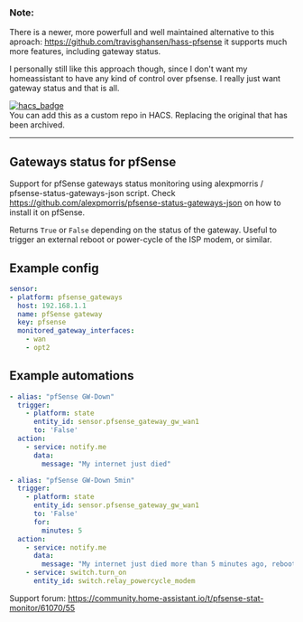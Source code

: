 ### Note:
There is a newer, more powerfull and well maintained alternative to this aproach:
https://github.com/travisghansen/hass-pfsense it supports much more features, including gateway status.

I personally still like this approach though, since I don't want my homeassistant to have any kind of control over pfsense. I really just want gateway status and that is all.

[![hacs_badge](https://img.shields.io/badge/HACS-Custom-41BDF5.svg)](https://github.com/hacs/integration)  
You can add this as a custom repo in HACS. Replacing the original that has been archived.
___
## Gateways status for pfSense

Support for pfSense gateways status monitoring using alexpmorris / pfsense-status-gateways-json script. Check https://github.com/alexpmorris/pfsense-status-gateways-json on how to install it on pfSense.

Returns `True` or `False` depending on the status of the gateway. Useful to trigger an external reboot or power-cycle of the ISP modem, or similar.

## Example config

```yaml
sensor:
- platform: pfsense_gateways
  host: 192.168.1.1
  name: pfSense gateway
  key: pfsense
  monitored_gateway_interfaces:
    - wan
    - opt2
```

## Example automations
```yaml
- alias: "pfSense GW-Down"
  trigger:
    - platform: state
      entity_id: sensor.pfsense_gateway_gw_wan1
      to: 'False'
  action:
    - service: notify.me
      data:
        message: "My internet just died"

- alias: "pfSense GW-Down 5min"
  trigger:
    - platform: state
      entity_id: sensor.pfsense_gateway_gw_wan1
      to: 'False'
      for:
        minutes: 5
  action:
    - service: notify.me
      data:
        message: "My internet just died more than 5 minutes ago, rebooting ISP crap"
    - service: switch.turn_on
      entity_id: switch.relay_powercycle_modem
```

Support forum: https://community.home-assistant.io/t/pfsense-stat-monitor/61070/55
